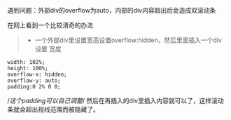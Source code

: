 遇到问题：外部div的overflow为auto，内部的div内容超出后会造成双滚动条

在网上看到一个比较清奇的办法

>* 一个外部div里设置宽高设置overflow:hidden，然后里面插入一个div 设置
宽度

```
width: 102%;
height: 100%;
overflow-x: hidden;
overflow-y: auto;
padding:0 2% 0 0;
```


/*这个padding可以自己调整*/
然后在再插入的div里插入内容就可以了，这样滚动条就会超出视线范围而被隐藏了。
